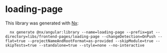# loading-page

This library was generated with [Nx](https://nx.dev):

```shell
  nx generate @nx/angular:library --name=loading-page --prefix=gat --directory=libs/frontend-pages/loading-page --changeDetection=OnPush --flat=true --projectNameAndRootFormat=as-provided --skipModule=true --skipTests=true --standalone=true --style=none --no-interactive
```
